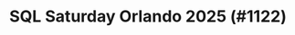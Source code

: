 ---
layout: event
title: "SQL Saturday Orlando 2025 (#1122)"
subtitle: ""
tags: ["Orlando", "Florida", "USA", "physical", "2025", "North America"]
thumb: /assets/img/logos/Just_icon_Color_small.png
comments: false
data: SQLSat1122
testevent: true
---